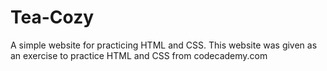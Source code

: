 # Tea-Cozy
A simple website for practicing HTML and CSS.
This website was given as an exercise to practice HTML and CSS from codecademy.com
